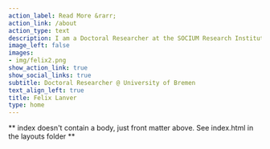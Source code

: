 ```yaml
---
action_label: Read More &rarr;
action_link: /about
action_type: text
description: I am a Doctoral Researcher at the SOCIUM Research Institute on Inequality and Social Policy. My research interests include the political economy of the welfare state, unemployment protection, state formation as well as long-term effects and path dependencies of social policy. I am also interested in coding and data science.
image_left: false 
images:
- img/felix2.png
show_action_link: true
show_social_links: true
subtitle: Doctoral Researcher @ University of Bremen
text_align_left: true
title: Felix Lanver
type: home
---
```


** index doesn't contain a body, just front matter above.
See index.html in the layouts folder **
